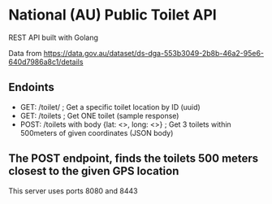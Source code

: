 # National (AU) Public Toilet API

REST API built with Golang

Data from https://data.gov.au/dataset/ds-dga-553b3049-2b8b-46a2-95e6-640d7986a8c1/details

## Endoints

- GET: /toilet/<ID> ; Get a specific toilet location by ID (uuid)
- GET: /toilets ; Get ONE toilet (sample response)
- POST: /toilets with body {lat: <>, long: <>} ; Get 3 toilets within 500meters of given coordinates (JSON body)

## The POST endpoint, finds the toilets 500 meters closest to the given GPS location

This server uses ports 8080 and 8443
